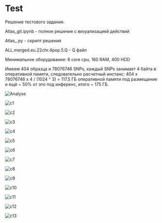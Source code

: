 # Test
Решение тестового задания.

Atlas_git.ipynb - полное решение с визуализацией действий

Atlas_.py - скрипт решения

ALL.merged.eu.22chr.4pop.5.Q - Q файл

Минимальное оборудование:
8 core cpu,
160 RAM,
400 HDD

Имеем 404 образца и 78076746 SNPs, каждый SNPs занимает 4 байта в оперативной памяти, следовательно расчетный инстанс:
404 х 78076746 х 4 / (1024 ^ 3) = 117.5 ГБ оперативной памяти под размещение и ещё ~ 50% от это под инференс, итого ~ 175 ГБ.

![Analyse](https://github.com/cappelchi/Test/blob/master/img/comp_viz.png)

![c1](https://github.com/cappelchi/Test/blob/master/img/components.png)

![c2](https://github.com/cappelchi/Test/blob/master/img/components2.png)

![c3](https://github.com/cappelchi/Test/blob/master/img/components3.png)

![c4](https://github.com/cappelchi/Test/blob/master/img/components4.png)

![c5](https://github.com/cappelchi/Test/blob/master/img/components5.png)

![c6](https://github.com/cappelchi/Test/blob/master/img/components6.png)

![c7](https://github.com/cappelchi/Test/blob/master/img/components7.png)

![c8](https://github.com/cappelchi/Test/blob/master/img/components8.png)

![c9](https://github.com/cappelchi/Test/blob/master/img/components9.png)

![c10](https://github.com/cappelchi/Test/blob/master/img/components10.png)

![c11](https://github.com/cappelchi/Test/blob/master/img/components11.png)

![c12](https://github.com/cappelchi/Test/blob/master/img/components12.png)

![c13](https://github.com/cappelchi/Test/blob/master/img/components13.png)
